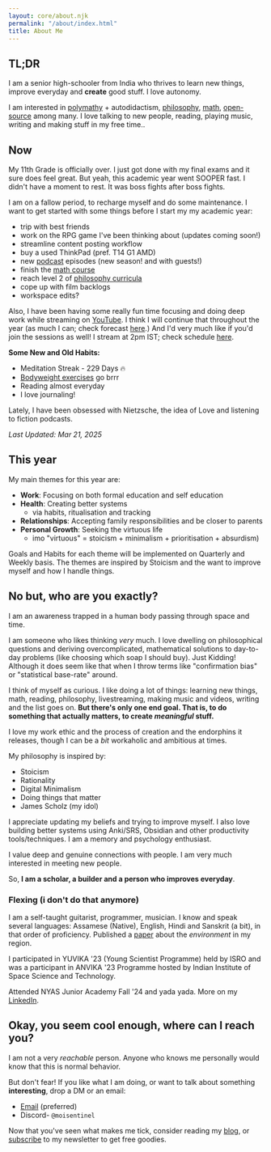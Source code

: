 ```yaml
---
layout: core/about.njk
permalink: "/about/index.html"
title: About Me
---
```

## TL;DR

I am a senior high-schooler from India who thrives to learn new things, improve everyday and **create** good stuff. I love autonomy.

I am interested in [polymathy](/blog/p/another-renaissance) + autodidactism, [philosophy](/blog/t/philosophy/), [math](/blog/math/), [open-source](https://run.nibirsan.org/gh) among many. I love talking to new people, reading, playing music, writing and making stuff in my free time..

## Now

My 11th Grade is officially over. I just got done with my final exams and it sure does feel great. But yeah, this academic year went SOOPER fast. I didn't have a moment to rest. It was boss fights after boss fights.

I am on a fallow period, to recharge myself and do some maintenance. I want to get started with some things before I start my my academic year:

- trip with best friends
- work on the RPG game I've been thinking about (updates coming soon!)
- streamline content posting workflow
- buy a used ThinkPad (pref. T14 G1 AMD)
- new [podcast](https://nibirsan.org/podcast) episodes (new season! and with guests!)
- finish the [math course](https://www.coursera.org/learn/mathematical-thinking/)
- reach level 2 of [philosophy curricula](https://nibirsan.org/phil/)
- cope up with film backlogs
- workspace edits?

Also, I have been having some really fun time focusing and doing deep work while streaming on [YouTube](https://www.youtube.com/@nibirsankar). I think I will continue that throughout the year (as much I can; check forecast [here](https://fatebook.io/q/will-i-continue-study-with-me-streams--cm8ijkt6p0000hrgpad3s9qvh).) And I'd very much like if you'd join the sessions as well! 
I stream at 2pm IST; check schedule [here](run.nibirsan.org/stream-schedule).

**Some New and Old Habits:**
- Meditation Streak - 229 Days 🔥
- [Bodyweight exercises](https://old.reddit.com/r/naturalbodybuilding/comments/fivvhv/the_quarantine_workout_template/) go brrr
- Reading almost everyday
- I love journaling!

Lately, I have been obsessed with Nietzsche, the idea of Love and listening to fiction podcasts.

*Last Updated: Mar 21, 2025*

## This year

My main themes for this year are:

- **Work**: Focusing on both formal education and self education
- **Health**: Creating better systems
	- via habits, ritualisation and tracking
- **Relationships**: Accepting family responsibilities and be closer to parents
- **Personal Growth**: Seeking the virtuous life
	- imo "virtuous" = stoicism + minimalism + prioritisation + absurdism)

Goals and Habits for each theme will be implemented on Quarterly and Weekly basis. The themes are inspired by Stoicism and the want to improve myself and how I handle things.

## No but, who are you exactly?

I am an awareness trapped in a human body passing through space and time.

I am someone who likes thinking *very* much. I love dwelling on philosophical questions and deriving overcomplicated, mathematical solutions to day-to-day problems (like choosing which soap I should buy). Just Kidding! Although it does seem like that when I throw terms like "confirmation bias" or "statistical base-rate" around.

I think of myself as curious. I like doing a lot of things: learning new things, math, reading, philosophy, livestreaming, making music and videos, writing and the list goes on. **But there's only one end goal. That is, to do something that actually matters, to create *meaningful* stuff.**

I love my work ethic and the process of creation and the endorphins it releases, though I can be a *bit* workaholic and ambitious at times. 

My philosophy is inspired by:
- Stoicism
- Rationality
- Digital Minimalism
- Doing things that matter
- James Scholz (my idol)

I appreciate updating my beliefs and trying to improve myself. I also love building better systems using Anki/SRS, Obsidian and other productivity tools/techniques. I am a memory and psychology enthusiast.

I value deep and genuine connections with people. I am very much interested in meeting new people.

So, **I am a scholar, a builder and a person who improves everyday**.
### Flexing (i don't do that anymore)

I am a self-taught guitarist, programmer, musician. I know and speak several languages: Assamese (Native), English, Hindi and Sanskrit (a bit), in that order of proficiency. Published a [paper](https://osf.io/preprints/socarxiv/ytwqd/) about the *environment* in my region.

I participated in YUVIKA '23 (Young Scientist Programme) held by ISRO and was a participant in ANVIKA '23 Programme hosted by Indian Institute of Space Science and Technology. 

Attended NYAS Junior Academy Fall '24 and yada yada. More on my [LinkedIn](https://www.linkedin.com/in/nibirsankar).

## Okay, you seem cool enough, where can I reach you?

I am not a very *reachable* person. Anyone who knows me personally would know that this is normal behavior.

But don't fear! If you like what I am doing, or want to talk about something **interesting**, drop a DM or an email: 

*   [Email](mailto:nibir@nibirsan.org) (preferred)
*   Discord- `@moisentinel`

Now that you've seen what makes me tick, consider reading my [blog](https://nibirsan.org/blog/), or [subscribe](https://nibirsan.org/substack) to my newsletter to get free goodies.
